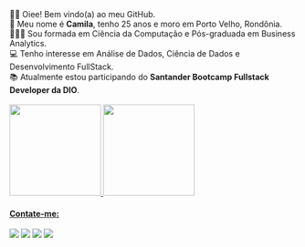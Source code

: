 <div>
✌🏽 Oiee! Bem vindo(a) ao meu GitHub. </br> 
🌻 Meu nome é <b>Camila</b>, tenho 25 anos e moro em Porto Velho, Rondônia. </br> 
👩🏽‍🎓 Sou formada em Ciência da Computação e Pós-graduada em Business Analytics. </br> 
💻 Tenho interesse em Análise de Dados, Ciência de Dados e Desenvolvimento FullStack.</br>
📚 Atualmente estou participando do <b>Santander Bootcamp Fullstack Developer da DIO</b>.
</div>

<br/>

<div>
<a href="https://github.com/seu-usuário-aqui">
<img height="160em" src="https://github-readme-stats.vercel.app/api/top-langs/?username=kmilasantos&layout=compact&langs_count=7&theme=dracula"/>
<img height="160em" src="https://github-readme-stats.vercel.app/api?username=kmilasantos&show_icons=true&theme=dracula&include_all_commits=true&count_private=true"/>
</div>

<h4>Contate-me:</h4>

<div>
<a href="https://www.facebook.com/camilasantos.ro" target="_blank"><img src="https://img.shields.io/badge/-Facebook-%230047B3?style=for-the-badge&logo=facebook&logoColor=white" target="_blank"></a>
<a href="https://www.instagram.com/kmilasantos_" target="_blank"><img src="https://img.shields.io/badge/-Instagram-%23E4405F?style=for-the-badge&logo=instagram&logoColor=white" target="_blank"></a>
<a href="https://www.linkedin.com/in/kmilasantos" target="_blank"><img src="https://img.shields.io/badge/-LinkedIn-%230077B5?style=for-the-badge&logo=linkedin&logoColor=white" target="_blank"></a>   
<a href = "mailto:camilasilvasantos97@hotmail.com"><img src="https://img.shields.io/badge/Gmail-D14836?style=for-the-badge&logo=gmail&logoColor=white" target="_blank"></a>
</div>
 
<!---
kmilasantos/kmilasantos é um repositório ✨ especial ✨ porque seu `README.md` (este arquivo) aparece no seu perfil do GitHub.
Você pode clicar no link Visualizar para dar uma olhada nas suas alterações.
--->
